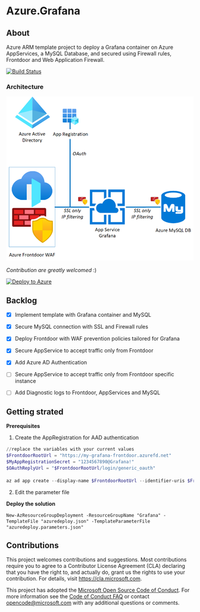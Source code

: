 # Azure.Grafana

## About

Azure ARM template project to deploy a Grafana container on Azure AppServices, a MySQL Database, and secured using Firewall rules, Frontdoor and Web Application Firewall.

[![Build Status](https://dev.azure.com/rabickel/Azure.Grafana/_apis/build/status/rbickel.Azure.Grafana?branchName=master)](https://dev.azure.com/rabickel/Azure.Grafana/_build/latest?definitionId=31&branchName=master)


### Architecture

![Architecture diagram](/Architecture.png)

*Contribution are greatly welcomed* :)

[![Deploy to Azure](https://azurecomcdn.azureedge.net/mediahandler/acomblog/media/Default/blog/deploybutton.png)](https://azuredeploy.net/)

## Backlog

* [x] Implement template with Grafana container and MySQL

* [x] Secure MySQL connection with SSL and Firewall rules

* [x] Deploy Frontdoor with WAF prevention policies tailored for Grafana

* [x] Secure AppService to accept traffic only from Frontdoor

* [x] Add Azure AD Authentication

* [ ] Secure AppService to accept traffic only from Frontdoor specific instance

* [ ] Add Diagnostic logs to Frontdoor, AppServices and MySQL



## Getting strated

**Prerequisites**

1. Create the AppRegistration for AAD authentication
```Powershell
//replace the variables with your current values
$FrontdoorRootUrl = "https://my-grafana-frontdoor.azurefd.net"
$MyAppRegistrationSecret = "1234567890@Grafana!"
$OAuthReplyUrl = "$FrontdoorRootUrl/login/generic_oauth"

az ad app create --display-name $FrontdoorRootUrl --identifier-uris $FrontdoorRootUrl --required-resource-accesses ./manifest.json --reply-urls $OAuthReplyUrl --password $MyAppRegistrationSecret
```

2. Edit the parameter file

**Deploy the solution**
```
New-AzResourceGroupDeployment -ResourceGroupName "Grafana" -TemplateFile "azuredeploy.json" -TemplateParameterFile "azuredeploy.parameters.json"
```


## Contributions

This project welcomes contributions and suggestions.  Most contributions require you to agree to a Contributor License Agreement (CLA) declaring that you have the right to, and actually do, grant us the rights to use your contribution. For details, visit https://cla.microsoft.com.

This project has adopted the [Microsoft Open Source Code of Conduct](https://opensource.microsoft.com/codeofconduct/). For more information see the [Code of Conduct FAQ](https://opensource.microsoft.com/codeofconduct/faq/) or contact [opencode@microsoft.com](mailto:opencode@microsoft.com) with any additional questions or comments.

